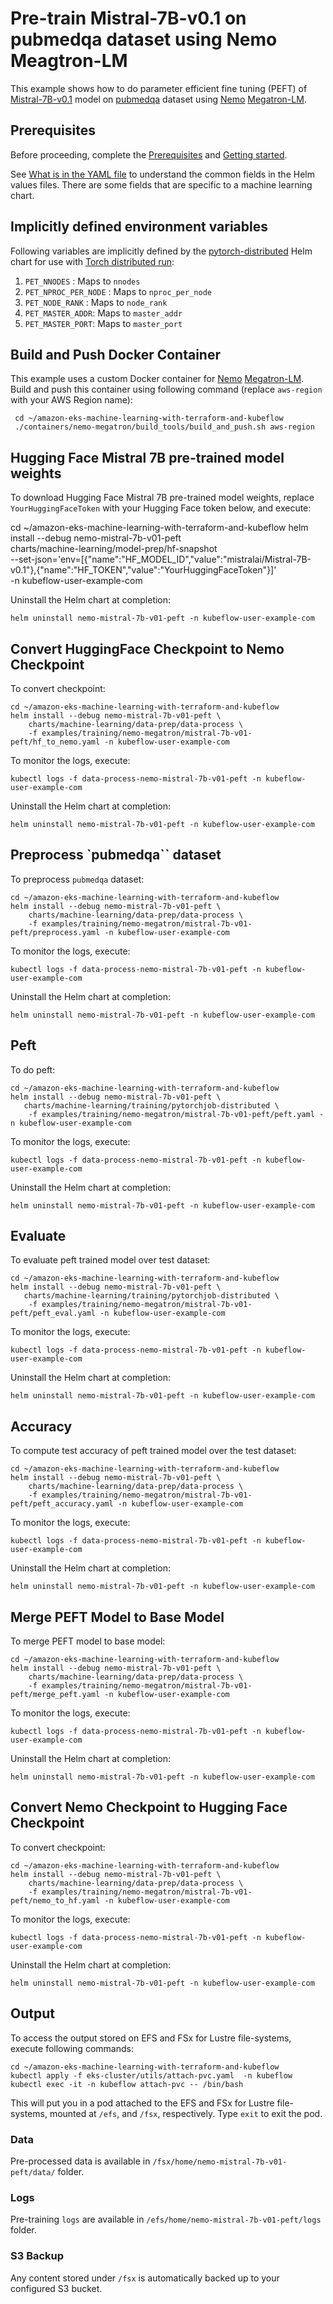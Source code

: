 # Pre-train Mistral-7B-v0.1 on pubmedqa dataset using Nemo Meagtron-LM

This example shows how to do parameter efficient fine tuning (PEFT) of [Mistral-7B-v0.1](https://huggingface.co/mistralai/Mistral-7B-v0.1/commits/main) model on [pubmedqa](https://github.com/pubmedqa/pubmedqa/tree/master) dataset using [Nemo](https://github.com/NVIDIA/NeMo) [Megatron-LM](https://github.com/NVIDIA/Megatron-LM).  

## Prerequisites

Before proceeding, complete the [Prerequisites](../../../../README.md#prerequisites) and [Getting started](../../../../README.md#getting-started). 

See [What is in the YAML file](../../../../README.md#yaml-recipes) to understand the common fields in the Helm values files. There are some fields that are specific to a machine learning chart.


## Implicitly defined environment variables

Following variables are implicitly defined by the [pytorch-distributed](../../../charts/machine-learning/training/pytorchjob-distributed/Chart.yaml) Helm chart for use with [Torch distributed run](https://github.com/pytorch/pytorch/blob/main/torch/distributed/run.py):

1. `PET_NNODES` : Maps to `nnodes`
2. `PET_NPROC_PER_NODE` : Maps to `nproc_per_node` 
3. `PET_NODE_RANK` : Maps to `node_rank` 
4. `PET_MASTER_ADDR`: Maps to `master_addr` 
5. `PET_MASTER_PORT`: Maps to `master_port`

## Build and Push Docker Container

This example uses a custom Docker container for [Nemo](https://github.com/NVIDIA/NeMo.git) [Megatron-LM](https://github.com/NVIDIA/Megatron-LM.git). Build and push this container using following command (replace `aws-region` with your AWS Region name):

     cd ~/amazon-eks-machine-learning-with-terraform-and-kubeflow
     ./containers/nemo-megatron/build_tools/build_and_push.sh aws-region


## Hugging Face Mistral 7B pre-trained model weights

To download Hugging Face Mistral 7B pre-trained model weights, replace `YourHuggingFaceToken` with your Hugging Face token below, and execute:

cd ~/amazon-eks-machine-learning-with-terraform-and-kubeflow
helm install --debug nemo-mistral-7b-v01-peft     \
    charts/machine-learning/model-prep/hf-snapshot    \
    --set-json='env=[{"name":"HF_MODEL_ID","value":"mistralai/Mistral-7B-v0.1"},{"name":"HF_TOKEN","value":"YourHuggingFaceToken"}]' \
    -n kubeflow-user-example-com

Uninstall the Helm chart at completion:

    helm uninstall nemo-mistral-7b-v01-peft -n kubeflow-user-example-com

## Convert HuggingFace Checkpoint to Nemo Checkpoint

To convert checkpoint:

    cd ~/amazon-eks-machine-learning-with-terraform-and-kubeflow
    helm install --debug nemo-mistral-7b-v01-peft \
        charts/machine-learning/data-prep/data-process \
        -f examples/training/nemo-megatron/mistral-7b-v01-peft/hf_to_nemo.yaml -n kubeflow-user-example-com

To monitor the logs, execute:

    kubectl logs -f data-process-nemo-mistral-7b-v01-peft -n kubeflow-user-example-com

Uninstall the Helm chart at completion:

    helm uninstall nemo-mistral-7b-v01-peft -n kubeflow-user-example-com

## Preprocess `pubmedqa`` dataset

To preprocess `pubmedqa` dataset:

    cd ~/amazon-eks-machine-learning-with-terraform-and-kubeflow
    helm install --debug nemo-mistral-7b-v01-peft \
        charts/machine-learning/data-prep/data-process \
        -f examples/training/nemo-megatron/mistral-7b-v01-peft/preprocess.yaml -n kubeflow-user-example-com

To monitor the logs, execute:

    kubectl logs -f data-process-nemo-mistral-7b-v01-peft -n kubeflow-user-example-com

Uninstall the Helm chart at completion:

    helm uninstall nemo-mistral-7b-v01-peft -n kubeflow-user-example-com

## Peft

To do peft:

    cd ~/amazon-eks-machine-learning-with-terraform-and-kubeflow
    helm install --debug nemo-mistral-7b-v01-peft \
       charts/machine-learning/training/pytorchjob-distributed \
        -f examples/training/nemo-megatron/mistral-7b-v01-peft/peft.yaml -n kubeflow-user-example-com

To monitor the logs, execute:

    kubectl logs -f data-process-nemo-mistral-7b-v01-peft -n kubeflow-user-example-com

Uninstall the Helm chart at completion:

    helm uninstall nemo-mistral-7b-v01-peft -n kubeflow-user-example-com

## Evaluate 

To evaluate peft trained model over test dataset:

    cd ~/amazon-eks-machine-learning-with-terraform-and-kubeflow
    helm install --debug nemo-mistral-7b-v01-peft \
       charts/machine-learning/training/pytorchjob-distributed \
        -f examples/training/nemo-megatron/mistral-7b-v01-peft/peft_eval.yaml -n kubeflow-user-example-com

To monitor the logs, execute:

    kubectl logs -f data-process-nemo-mistral-7b-v01-peft -n kubeflow-user-example-com

Uninstall the Helm chart at completion:

    helm uninstall nemo-mistral-7b-v01-peft -n kubeflow-user-example-com

## Accuracy 

To compute test accuracy of peft trained model over the test dataset:

    cd ~/amazon-eks-machine-learning-with-terraform-and-kubeflow
    helm install --debug nemo-mistral-7b-v01-peft \
        charts/machine-learning/data-prep/data-process \
        -f examples/training/nemo-megatron/mistral-7b-v01-peft/peft_accuracy.yaml -n kubeflow-user-example-com

To monitor the logs, execute:

    kubectl logs -f data-process-nemo-mistral-7b-v01-peft -n kubeflow-user-example-com

Uninstall the Helm chart at completion:

    helm uninstall nemo-mistral-7b-v01-peft -n kubeflow-user-example-com

## Merge PEFT Model to Base Model

To merge PEFT model to base model:

    cd ~/amazon-eks-machine-learning-with-terraform-and-kubeflow
    helm install --debug nemo-mistral-7b-v01-peft \
        charts/machine-learning/data-prep/data-process \
        -f examples/training/nemo-megatron/mistral-7b-v01-peft/merge_peft.yaml -n kubeflow-user-example-com

To monitor the logs, execute:

    kubectl logs -f data-process-nemo-mistral-7b-v01-peft -n kubeflow-user-example-com

Uninstall the Helm chart at completion:

    helm uninstall nemo-mistral-7b-v01-peft -n kubeflow-user-example-com

## Convert Nemo Checkpoint to Hugging Face Checkpoint

To convert checkpoint:

    cd ~/amazon-eks-machine-learning-with-terraform-and-kubeflow
    helm install --debug nemo-mistral-7b-v01-peft \
        charts/machine-learning/data-prep/data-process \
        -f examples/training/nemo-megatron/mistral-7b-v01-peft/nemo_to_hf.yaml -n kubeflow-user-example-com

To monitor the logs, execute:

    kubectl logs -f data-process-nemo-mistral-7b-v01-peft -n kubeflow-user-example-com

Uninstall the Helm chart at completion:

    helm uninstall nemo-mistral-7b-v01-peft -n kubeflow-user-example-com

## Output

To access the output stored on EFS and FSx for Lustre file-systems, execute following commands:

    cd ~/amazon-eks-machine-learning-with-terraform-and-kubeflow
    kubectl apply -f eks-cluster/utils/attach-pvc.yaml  -n kubeflow
    kubectl exec -it -n kubeflow attach-pvc -- /bin/bash


This will put you in a pod attached to the  EFS and FSx for Lustre file-systems, mounted at `/efs`, and `/fsx`, respectively. Type `exit` to exit the pod.

### Data

Pre-processed data is available in `/fsx/home/nemo-mistral-7b-v01-peft/data/` folder.

### Logs

Pre-training `logs` are available in `/efs/home/nemo-mistral-7b-v01-peft/logs` folder. 

### S3 Backup

Any content stored under `/fsx` is automatically backed up to your configured S3 bucket.